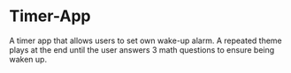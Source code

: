 # Timer-App
A timer app that allows users to set own wake-up alarm. A repeated theme plays at the end until the user answers 3 math questions to ensure being waken up.
